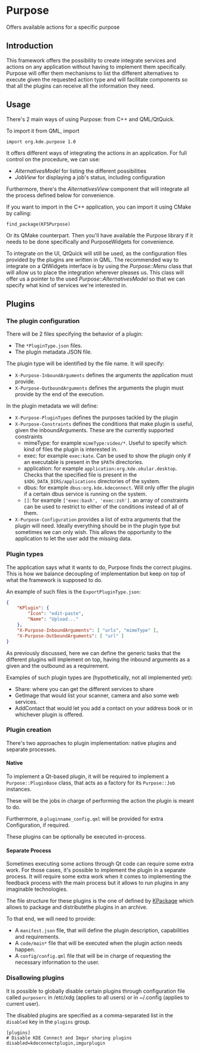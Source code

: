 # Purpose

Offers available actions for a specific purpose

## Introduction

This framework offers the possibility to create integrate services and actions
on any application without having to implement them specifically. Purpose will
offer them mechanisms to list the different alternatives to execute given the
requested action type and will facilitate components so that all the plugins
can receive all the information they need.

## Usage

There's 2 main ways of using Purpose: from C++ and QML/QtQuick.

To import it from QML, import

    import org.kde.purpose 1.0

It offers different ways of integrating the actions in an application. For full
control on the procedure, we can use:
* *AlternativesModel* for listing the different possibilities
* *JobView* for displaying a job's status, including configuration

Furthermore, there's the *AlternativesView* component that will integrate all the
process defined below for convenience.

If you want to import in the C++ application, you can import it using CMake by
calling:

    find_package(KF5Purpose)

Or its QMake counterpart. Then you'll have available the Purpose library if it
needs to be done specifically and PurposeWidgets for convenience.

To integrate on the UI, QtQuick will still be used, as the configuration files
provided by the plugins are written in QML. The recommended way to integrate
on a QtWidgets interface is by using the *Purpose::Menu* class that will allow
us to place the integration wherever pleases us. This class will offer us
a pointer to the used *Purpose::AlternativesModel* so that we can specify what kind of
services we're interested in.

## Plugins

### The plugin configuration

There will be 2 files specifying the behavior of a plugin:
* The `*PluginType.json` files.
* The plugin metadata JSON file.

The plugin type will be identified by the file name. It will specify:
* `X-Purpose-InboundArguments` defines the arguments the application must provide.
* `X-Purpose-OutboundArguments` defines the arguments the plugin must provide by
the end of the execution.

In the plugin metadata we will define:
* `X-Purpose-PluginTypes` defines the purposes tackled by the plugin
* `X-Purpose-Constraints` defines the conditions that make plugin is useful, given the
inboundArguments. These are the currently supported constraints
    * mimeType: for example `mimeType:video/*`. Useful to specify which kind of files
    the plugin is interested in.
    * exec: for example `exec:kate`. Can be used to show the plugin only if an executable is
    present in the `$PATH` directories.
    * application: for example `application:org.kde.okular.desktop`. Checks
    that the specified file is present in the `$XDG_DATA_DIRS/applications`
    directories of the system.
    * dbus: for example `dbus:org.kde.kdeconnect`. Will only offer the plugin if
    a certain dbus service is running on the system.
    * `[]`: for example `['exec:bash', 'exec:zsh']`. an array of constraints
    can be used to restrict to either of the conditions instead of all of them.
* `X-Purpose-Configuration` provides a list of extra arguments that the plugin will need.
Ideally everything should be in the plugin type but sometimes we can only wish. This allows
the opportunity to the application to let the user add the missing data.

### Plugin types
The application says what it wants to do, Purpose finds the correct plugins. This
is how we balance decoupling of implementation but keep on top of what the framework
is supposed to do.

An example of such files is the `ExportPluginType.json`:
```json
{
    "KPlugin": {
        "Icon": "edit-paste",
        "Name": "Upload..."
    },
    "X-Purpose-InboundArguments": [ "urls", "mimeType" ],
    "X-Purpose-OutboundArguments": [ "url" ]
}
```

As previously discussed, here we can define the generic tasks that the different
plugins will implement on top, having the inbound arguments as a given and the
outbound as a requirement.

Examples of such plugin types are (hypothetically, not all implemented yet):
* Share: where you can get the different services to share
* GetImage that would list your scanner, camera and also some web services.
* AddContact that would let you add a contact on your address book or
in whichever plugin is offered.

### Plugin creation

There's two approaches to plugin implementation: native plugins and separate
processes.

#### Native
To implement a Qt-based plugin, it will be required to implement a
`Purpose::PluginBase` class, that acts as a factory for its `Purpose::Job`
instances.

These will be the jobs in charge of performing the action the plugin is meant to
do.

Furthermore, a `pluginname_config.qml` will be provided for extra Configuration,
if required.

These plugins can be optionally be executed in-process.

#### Separate Process
Sometimes executing some actions through Qt code can require some extra work.
For those cases, it's possible to implement the plugin in a separate process.
It will require some extra work when it comes to implementing the feedback
process with the main process but it allows to run plugins in any imaginable
technologies.

The file structure for these plugins is the one of defined by [KPackage](https://api.kde.org/frameworks-api/frameworks5-apidocs/kpackage/html/index.html)
which allows to package and distributethe plugins in an archive.

To that end, we will need to provide:
* A `manifest.json` file, that will define the plugin description, capabilities
and requirements.
* A `code/main*` file that will be executed when the plugin action needs happen.
* A `config/config.qml` file that will be in charge of requesting the necessary
information to the user.

### Disallowing plugins
It is possible to globally disable certain plugins through configuration file called
`purposerc` in /etc/xdg (applies to all users) or in ~/.config (applies to current
user).

The disabled plugins are specified as a comma-separated list in the `disabled` key
in the `plugins` group.

```
[plugins]
# Disable KDE Connect and Imgur sharing plugins
disabled=kdeconnectplugin,imgurplugin
```
